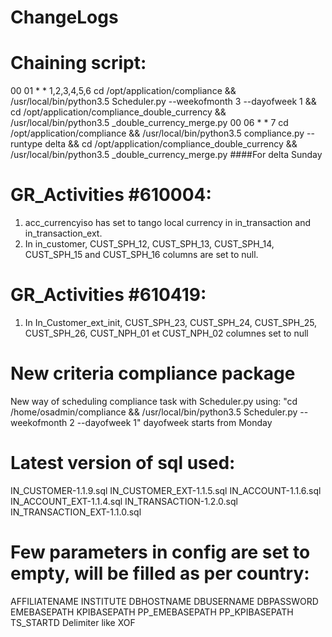 # ChangeLogs

# Chaining script:
00 01 * * 1,2,3,4,5,6 cd /opt/application/compliance && /usr/local/bin/python3.5 Scheduler.py --weekofmonth 3 --dayofweek 1 && cd /opt/application/compliance_double_currency && /usr/local/bin/python3.5 _double_currency_merge.py 
00 06 * * 7 cd /opt/application/compliance && /usr/local/bin/python3.5 compliance.py --runtype delta && cd /opt/application/compliance_double_currency && /usr/local/bin/python3.5 _double_currency_merge.py    ####For delta Sunday

# GR_Activities #610004: 
1. acc_currencyiso has set to tango local currency in in_transaction and in_transaction_ext.
2. In in_customer, CUST_SPH_12, CUST_SPH_13, CUST_SPH_14, CUST_SPH_15 and CUST_SPH_16 columns are set to null.

# GR_Activities #610419:
1. In In_Customer_ext_init, CUST_SPH_23, CUST_SPH_24, CUST_SPH_25, CUST_SPH_26, CUST_NPH_01 et CUST_NPH_02 columnes set to null

# New criteria compliance package
  New way of scheduling compliance task with Scheduler.py using: 
  "cd /home/osadmin/compliance && /usr/local/bin/python3.5 Scheduler.py --weekofmonth 2 --dayofweek 1"
  dayofweek starts from Monday

# Latest version of sql used:
IN_CUSTOMER-1.1.9.sql
IN_CUSTOMER_EXT-1.1.5.sql
IN_ACCOUNT-1.1.6.sql
IN_ACCOUNT_EXT-1.1.4.sql
IN_TRANSACTION-1.2.0.sql
IN_TRANSACTION_EXT-1.1.0.sql

# Few parameters in config are set to empty, will be filled as per country:
 AFFILIATENAME
 INSTITUTE
 DBHOSTNAME
 DBUSERNAME
 DBPASSWORD
 EMEBASEPATH
 KPIBASEPATH
 PP_EMEBASEPATH
 PP_KPIBASEPATH
 TS_STARTD
 Delimiter like XOF